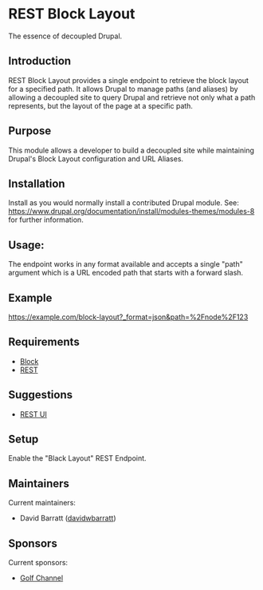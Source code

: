 # REST Block Layout

The essence of decoupled Drupal.

## Introduction
REST Block Layout provides a single endpoint to retrieve the block layout for a
specified path. It allows Drupal to manage paths (and aliases) by allowing a
decoupled site to query Drupal and retrieve not only what a path represents, but
the layout of the page at a specific path.

## Purpose
This module allows a developer to build a decoupled site while maintaining
Drupal's Block Layout configuration and URL Aliases.

## Installation
Install as you would normally install a contributed Drupal module.
See: https://www.drupal.org/documentation/install/modules-themes/modules-8
for further information.

## Usage:
The endpoint works in any format available and accepts a single "path" argument
which is a URL encoded path that starts with a forward slash.

## Example
https://example.com/block-layout?_format=json&path=%2Fnode%2F123

## Requirements
* [Block](https://www.drupal.org/docs/7/working-with-blocks/working-with-blocks-content-in-regions)
* [REST](https://www.drupal.org/documentation/modules/rest)

## Suggestions
* [REST UI](https://www.drupal.org/project/restui)

## Setup
Enable the "Black Layout" REST Endpoint.

## Maintainers
Current maintainers:
* David Barratt ([davidwbarratt](https://www.drupal.org/u/davidwbarratt))

## Sponsors
Current sponsors:
* [Golf Channel](https://www.drupal.org/node/2374873)

